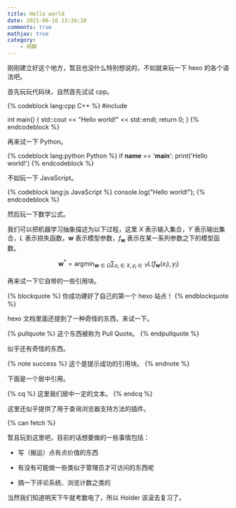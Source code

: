 ```yaml
---
title: Hello world
date: 2021-06-16 13:34:10
comments: true
mathjax: true
category:
    - 闲聊
---
```


刚刚建立好这个地方，暂且也没什么特别想说的，不如就来玩一下 hexo 的各个语法吧。

<!-- more -->

首先玩玩代码块，自然首先试试 cpp。

{% codeblock lang:cpp C++ %}
#include <iostream>

int main() {
    std::cout << "Hello world!" << std::endl;
    return 0;
}
{% endcodeblock %}

再来试一下 Python。

{% codeblock lang:python Python %}
if __name__ == '__main__':
    print('Hello world!')
{% endcodeblock %}

不如玩一下 JavaScript。

{% codeblock lang:js JavaScript %}
console.log("Hello world!");
{% endcodeblock %}

然后玩一下数学公式。

我们可以把机器学习抽象描述为以下过程，这里 $X$ 表示输入集合，$Y$ 表示输出集合，$L$ 表示损失函数，$\boldsymbol{w}$ 表示模型参数，$f_\boldsymbol{w}$ 表示在某一系列参数之下的模型函数。

$$
\boldsymbol{w}^*=\mathop{\arg\min}_{\boldsymbol{w} \in \Omega}\sum_{x_i \in X, y_i \in Y} L(f_\boldsymbol{w}(x_i), y_i)
$$

再来试一下它自带的一些引用块。

{% blockquote %}
你成功建好了自己的第一个 hexo 站点！
{% endblockquote %}

hexo 文档里面还提到了一种奇怪的东西，来试一下。

{% pullquote %}
这个东西被称为 Pull Quote。
{% endpullquote %}

似乎还有奇怪的东西。

{% note success %}
这个是提示成功的引用块。
{% endnote %}

下面是一个居中引用。

{% cq %}
这里我们居中一定的文本。
{% endcq %}

这里还似乎提供了用于查询浏览器支持方法的插件。

{% can fetch %}

暂且玩到这里吧，目前的话想要做的一些事情包括：

- 写（搬运）点有点价值的东西

- 有没有可能做一些类似于管理员才可访问的东西呢

- 搞一下评论系统、浏览计数之类的

当然我们知道明天下午就考数电了，所以 Holder 该滚去复习了。
